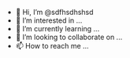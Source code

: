 - 👋 Hi, I’m @sdfhsdhshsd
- 👀 I’m interested in ...
- 🌱 I’m currently learning ...
- 💞️ I’m looking to collaborate on ...
- 📫 How to reach me ...

<!---
sdfhsdhshsd/sdfhsdhshsd is a ✨ special ✨ repository because its `README.md` (this file) appears on your GitHub profile.
You can click the Preview link to take a look at your changes.
--->

